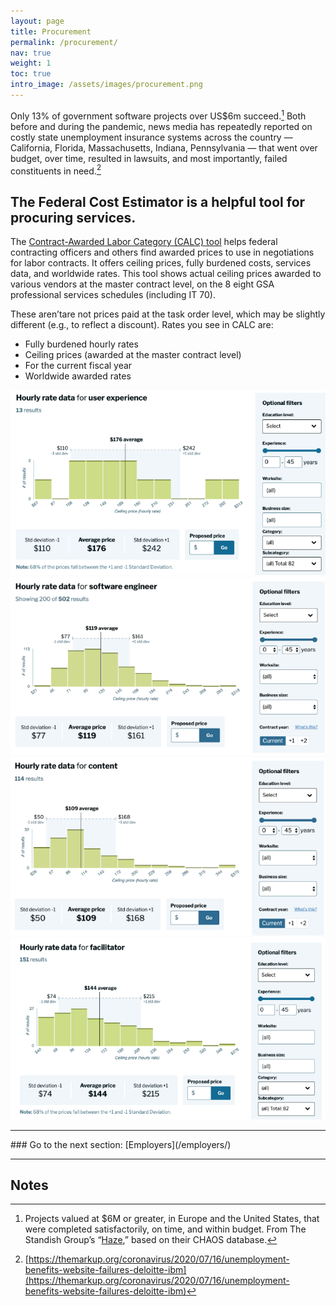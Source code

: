 ```yaml
---
layout: page
title: Procurement
permalink: /procurement/
nav: true
weight: 1
toc: true
intro_image: /assets/images/procurement.png
---
```


Only 13% of government software projects over US$6m succeed.[^105] Both before and during the pandemic, news media has repeatedly reported on costly state unemployment insurance systems across the country — California, Florida, Massachusetts, Indiana, Pennsylvania — that went over budget, over time, resulted in lawsuits, and most importantly, failed constituents in need.[^106] 

## The Federal Cost Estimator is a helpful tool for procuring services.
The [Contract-Awarded Labor Category (CALC) tool](https://calc.gsa.gov/) helps federal contracting officers and others find awarded prices to use in negotiations for labor contracts. It offers ceiling prices, fully burdened costs, services data, and worldwide rates. This tool shows actual ceiling prices awarded to various vendors at the master contract level, on the 8 eight GSA professional services schedules (including IT 70).

These aren’tare not  prices paid at the task order level, which may be slightly different (e.g., to reflect a discount).
Rates you see in CALC are:
* Fully burdened hourly rates
* Ceiling prices (awarded at the master contract level)
* For the current fiscal year
* Worldwide awarded rates

![Hourly rate data for user experience](/assets/images/image11.png)
![Hourly rate data for software engineer](/assets/images/image4.png)
![Hourly rate data for content](/assets/images/image9.png)
![Hourly rate data for facilitator](/assets/images/image3.png)

<hr>
### Go to the next section: [Employers](/employers/)
<hr>

 <!-- Footnotes themselves at the bottom. -->
## Notes

[^105]:
     Projects valued at $6M or greater, in Europe and the United States, that were completed satisfactorily, on time, and within budget. From The Standish Group’s “[Haze](https://www.standishgroup.com/sample_research_files/Haze4.pdf),” based on their CHAOS database.

[^106]:
     [https://themarkup.org/coronavirus/2020/07/16/unemployment-benefits-website-failures-deloitte-ibm](https://themarkup.org/coronavirus/2020/07/16/unemployment-benefits-website-failures-deloitte-ibm)

